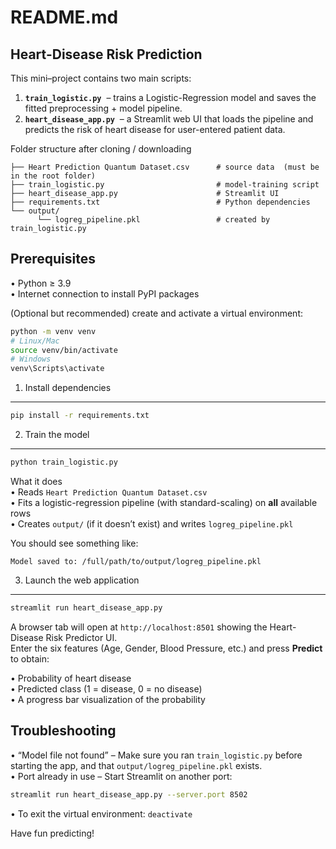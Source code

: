 README.md
==========

Heart-Disease Risk Prediction  
--------------------------------

This mini–project contains two main scripts:

1. **`train_logistic.py`** &nbsp;– trains a Logistic-Regression model and saves the fitted preprocessing + model pipeline.  
2. **`heart_disease_app.py`** &nbsp;– a Streamlit web UI that loads the pipeline and predicts the risk of heart disease for user-entered patient data.

Folder structure after cloning / downloading
```
├── Heart Prediction Quantum Dataset.csv      # source data  (must be in the root folder)
├── train_logistic.py                         # model-training script
├── heart_disease_app.py                      # Streamlit UI
├── requirements.txt                          # Python dependencies
└── output/
      └── logreg_pipeline.pkl                 # created by train_logistic.py
```

Prerequisites
-------------
• Python ≥ 3.9  
• Internet connection to install PyPI packages

(Optional but recommended) create and activate a virtual environment:
```bash
python -m venv venv
# Linux/Mac
source venv/bin/activate
# Windows
venv\Scripts\activate
```

1. Install dependencies
-----------------------
```bash
pip install -r requirements.txt
```

2. Train the model
------------------
```bash
python train_logistic.py
```
What it does  
• Reads `Heart Prediction Quantum Dataset.csv`  
• Fits a logistic-regression pipeline (with standard-scaling) on **all** available rows  
• Creates `output/` (if it doesn’t exist) and writes `logreg_pipeline.pkl`

You should see something like:
```
Model saved to: /full/path/to/output/logreg_pipeline.pkl
```

3. Launch the web application
-----------------------------
```bash
streamlit run heart_disease_app.py
```
A browser tab will open at `http://localhost:8501` showing the Heart-Disease Risk Predictor UI.  
Enter the six features (Age, Gender, Blood Pressure, etc.) and press **Predict** to obtain:

• Probability of heart disease  
• Predicted class (1 = disease, 0 = no disease)  
• A progress bar visualization of the probability

Troubleshooting
---------------
• “Model file not found” – Make sure you ran `train_logistic.py` before starting the app, and that `output/logreg_pipeline.pkl` exists.  
• Port already in use – Start Streamlit on another port:  
  ```bash
  streamlit run heart_disease_app.py --server.port 8502
  ```  
• To exit the virtual environment: `deactivate`

Have fun predicting!